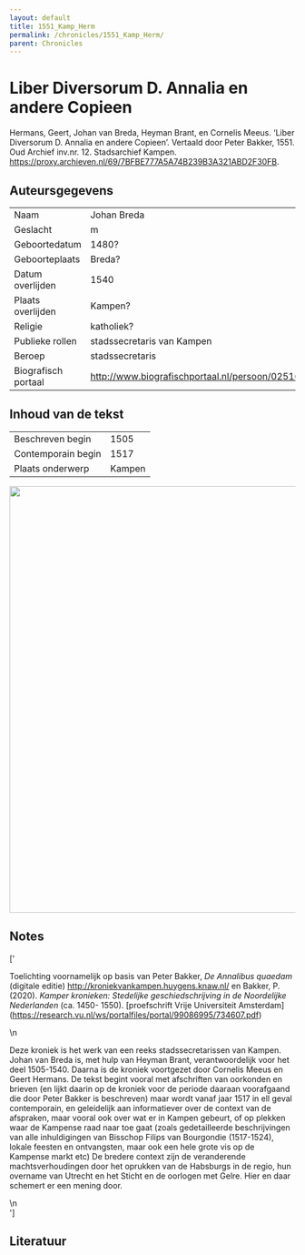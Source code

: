 ```yaml
---
layout: default
title: 1551_Kamp_Herm
permalink: /chronicles/1551_Kamp_Herm/
parent: Chronicles
--- 
```



# Liber Diversorum D. Annalia en andere Copieen 

Hermans, Geert, Johan van Breda, Heyman Brant, en Cornelis Meeus. ‘Liber Diversorum D. Annalia en andere Copieen’. Vertaald door Peter Bakker, 1551. Oud Archief inv.nr. 12. Stadsarchief Kampen. https://proxy.archieven.nl/69/7BFBE777A5A74B239B3A321ABD2F30FB. 

## Auteursgegevens 

| | | 
| --------------- | --------------- | 
| Naam | Johan Breda | 
| Geslacht | m | 
 | Geboortedatum | 1480? | 
| Geboorteplaats | Breda? | 
| Datum overlijden | 1540 | 
| Plaats overlijden | Kampen? | 
| Religie | katholiek? | 
| Publieke rollen | stadssecretaris van Kampen | 
| Beroep | stadssecretaris | 
| Biografisch portaal | http://www.biografischportaal.nl/persoon/02516286 | 

## Inhoud van de tekst 

| | | 
| --------------- | --------------- | 
| Beschreven begin | 1505 | 
| Contemporain begin | 1517 | 
| Plaats onderwerp | Kampen | 

[<img src="..\..\barplots_chronicles\1551_Kamp_Herm.jpg" width="750"/>](..\..\barplots_chronicles\1551_Kamp_Herm.jpg) 

## Notes 

['<div data-schema-version="8"><p>Toelichting voornamelijk op basis van Peter Bakker, <em>De Annalibus quaedam</em> (digitale editie) <a href="http://kroniekvankampen.huygens.knaw.nl/" rel="noopener noreferrer nofollow">http://kroniekvankampen.huygens.knaw.nl/</a> en Bakker, P. (2020). <em>Kamper kronieken: Stedelijke geschiedschrijving in de Noordelijke Nederlanden </em>(ca. 1450- 1550). [proefschrift Vrije Universiteit Amsterdam] (<a href="https://research.vu.nl/ws/portalfiles/portal/99086995/734607.pdf" rel="noopener noreferrer nofollow">https://research.vu.nl/ws/portalfiles/portal/99086995/734607.pdf</a>)</p>\n<p>Deze kroniek is het werk van een reeks stadssecretarissen van Kampen. Johan van Breda is, met hulp van Heyman Brant, verantwoordelijk voor het deel 1505-1540. Daarna is de kroniek voortgezet door Cornelis Meeus en Geert Hermans. De tekst begint vooral met afschriften van oorkonden en brieven (en lijkt daarin op de kroniek voor de periode daaraan voorafgaand die door Peter Bakker is beschreven) maar wordt vanaf jaar 1517 in ell geval contemporain, en geleidelijk aan informatiever over de context van de afspraken, maar vooral ook over wat er in Kampen gebeurt, of op plekken waar de Kampense raad naar toe gaat (zoals gedetailleerde beschrijvingen van alle inhuldigingen van Bisschop Filips van Bourgondie (1517-1524), lokale feesten en ontvangsten, maar ook een hele grote vis op de Kampense markt etc) De bredere context zijn de veranderende machtsverhoudingen door het oprukken van de Habsburgs in de regio, hun overname van Utrecht en het Sticht en de oorlogen met Gelre. Hier en daar schemert er een mening door.</p>\n</div>'] 

## Literatuur 


